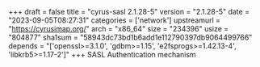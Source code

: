 +++
draft = false
title = "cyrus-sasl 2.1.28-5"
version = "2.1.28-5"
date = "2023-09-05T08:27:31"
categories = ['network']
upstreamurl = "https://cyrusimap.org/"
arch = "x86_64"
size = "234396"
usize = "804877"
sha1sum = "58943dc73bd1b6add1e112790397db9064499766"
depends = "['openssl>=3.1.0', 'gdbm>=1.15', 'e2fsprogs>=1.42.13-4', 'libkrb5>=1.17-2']"
+++
SASL Authentication mechanism